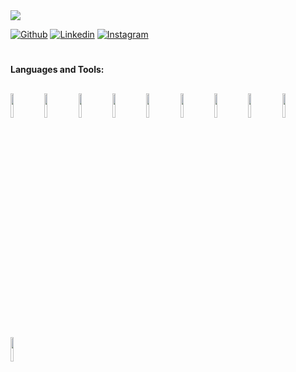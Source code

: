  <img src="https://readme-typing-svg.demolab.com/?lines=Hi%20I'm%20%20Aaryaveer;Learning%20Flutter%20Right %20Now;&font=Fira%20Code&center=true&width=440&height=45&color=f75c7e&vCenter=true&pause=1000&size=22" />
 

[![Github](https://img.shields.io/badge/-Github-000?style=flat&logo=Github&logoColor=white)](https://github.com/AKR-2803)
[![Linkedin](https://img.shields.io/badge/-LinkedIn-blue?style=flat&logo=Linkedin&logoColor=white)](http://www.linkedin.com/in/aaryaveer-rajput-0362b91b3/)
[![Instagram](https://img.shields.io/badge/-Instagram-c13584?style=flat&labelColor=c13584&logo=instagram&logoColor=white)](https://www.instagram.com/aaryaveer._/)
#
**Languages and Tools:**
##
<code><img width="10%" src="https://www.vectorlogo.zone/logos/flutterio/flutterio-ar21.svg"></code>
<code><img width="10%" src="https://www.vectorlogo.zone/logos/dartlang/dartlang-ar21.svg"></code>
<code><img width="10%" src="https://www.vectorlogo.zone/logos/reactjs/reactjs-ar21.svg"></code>
<code><img width="10%" color="white" src="https://www.vectorlogo.zone/logos/javascript/javascript-ar21.svg"></code>
<code><img width="10%" src="https://www.vectorlogo.zone/logos/w3_html5/w3_html5-ar21.svg"></code>
<code><img width="10%" src="https://www.vectorlogo.zone/logos/w3_css/w3_css-ar21.svg"></code>
<code><img width="10%" src="https://www.vectorlogo.zone/logos/mysql/mysql-ar21.svg"></code>
<code><img width="10%" src="https://www.vectorlogo.zone/logos/firebase/firebase-ar21.svg"></code>
<code><img width="10%" src="https://www.vectorlogo.zone/logos/git-scm/git-scm-ar21.svg"></code>
<code><img width="10%" src="https://www.vectorlogo.zone/logos/java/java-ar21.svg"></code>
